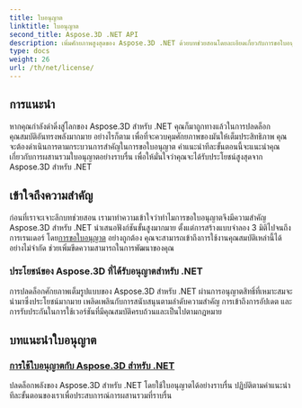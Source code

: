 ```yaml
---
title: ใบอนุญาต
linktitle: ใบอนุญาต
second_title: Aspose.3D .NET API
description: เพิ่มศักยภาพสูงสุดของ Aspose.3D .NET ด้วยบทช่วยสอนโดยละเอียดเกี่ยวกับการขอใบอนุญาต รับประกันกระบวนการบูรณาการที่ราบรื่นและปลดล็อคคุณสมบัติอันทรงพลัง
type: docs
weight: 26
url: /th/net/license/
---
```

## การแนะนำ

หากคุณกำลังดำดิ่งสู่โลกของ Aspose.3D สำหรับ .NET คุณก็มาถูกทางแล้วในการปลดล็อกคุณสมบัติอันทรงพลังมากมาย อย่างไรก็ตาม เพื่อที่จะควบคุมศักยภาพของมันให้เต็มประสิทธิภาพ คุณจะต้องดำเนินการตามกระบวนการสำคัญในการขอใบอนุญาต คำแนะนำทีละขั้นตอนนี้จะแนะนำคุณเกี่ยวกับการผสานรวมใบอนุญาตอย่างราบรื่น เพื่อให้มั่นใจว่าคุณจะได้รับประโยชน์สูงสุดจาก Aspose.3D สำหรับ .NET

## เข้าใจถึงความสำคัญ

 ก่อนที่เราจะเจาะลึกบทช่วยสอน เรามาทำความเข้าใจว่าทำไมการขอใบอนุญาตจึงมีความสำคัญ Aspose.3D สำหรับ .NET นำเสนอฟังก์ชันขั้นสูงมากมาย ตั้งแต่การสร้างแบบจำลอง 3 มิติไปจนถึงการเรนเดอร์ โดย[การขอใบอนุญาต](./apply-license/) อย่างถูกต้อง คุณจะสามารถเข้าถึงการใช้งานคุณสมบัติเหล่านี้ได้อย่างไม่จำกัด ช่วยเพิ่มขีดความสามารถในการพัฒนาของคุณ

### ประโยชน์ของ Aspose.3D ที่ได้รับอนุญาตสำหรับ .NET

การปลดล็อกศักยภาพเต็มรูปแบบของ Aspose.3D สำหรับ .NET ผ่านการอนุญาตสิทธิ์ที่เหมาะสมจะนำมาซึ่งประโยชน์มากมาย เพลิดเพลินกับการสนับสนุนตามลำดับความสำคัญ การเข้าถึงการอัปเดต และการรับประกันในการใช้เวอร์ชันที่มีคุณสมบัติครบถ้วนและเป็นไปตามกฎหมาย

## บทแนะนำใบอนุญาต
### [การใช้ใบอนุญาตกับ Aspose.3D สำหรับ .NET](./apply-license/)
ปลดล็อกพลังของ Aspose.3D สำหรับ .NET โดยใช้ใบอนุญาตได้อย่างราบรื่น ปฏิบัติตามคำแนะนำทีละขั้นตอนของเราเพื่อประสบการณ์การผสานรวมที่ราบรื่น